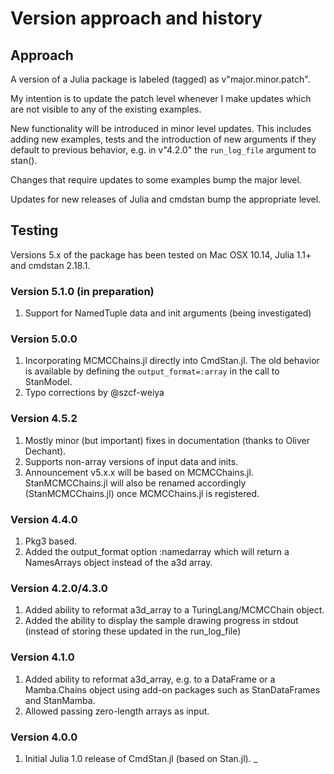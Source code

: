 # Version approach and history

## Approach

A version of a Julia package is labeled (tagged) as v"major.minor.patch".

My intention is to update the patch level whenever I make updates which are not visible to any of the existing examples.

New functionality will be introduced in minor level updates. This includes adding new examples, tests and the introduction of new arguments if they default to previous behavior, e.g. in v"4.2.0" the `run_log_file` argument to stan().

Changes that require updates to some examples bump the major level.

Updates for new releases of Julia and cmdstan bump the appropriate level.

## Testing

Versions 5.x of the package has been tested on Mac OSX 10.14, Julia 1.1+ and cmdstan 2.18.1.

### Version 5.1.0 (in preparation)

1. Support for NamedTuple data and init arguments (being investigated)

### Version 5.0.0

1. Incorporating MCMCChains.jl directly into CmdStan.jl. The old behavior is available by defining the ```output_format=:array``` in the call to StanModel.
2. Typo corrections by @szcf-weiya

### Version 4.5.2

1. Mostly minor (but important) fixes in documentation (thanks to Oliver Dechant).
2. Supports non-array versions of input data and inits.
3. Announcement v5.x.x will be based on MCMCChains.jl. StanMCMCChains.jl will also be renamed accordingly (StanMCMCChains.jl) once MCMCChains.jl is registered.

### Version 4.4.0

1. Pkg3 based.
2. Added the output_format option :namedarray which will return a NamesArrays object instead of the a3d array.

### Version 4.2.0/4.3.0

1. Added ability to reformat a3d_array to a TuringLang/MCMCChain object.
2. Added the ability to display the sample drawing progress in stdout (instead of storing these updated in the run_log_file)

### Version 4.1.0

1. Added ability to reformat a3d_array, e.g. to a DataFrame or a Mamba.Chains object using add-on packages such as StanDataFrames and StanMamba.
2. Allowed passing zero-length arrays as input.

### Version 4.0.0

1. Initial Julia 1.0 release of CmdStan.jl (based on Stan.jl).
_


